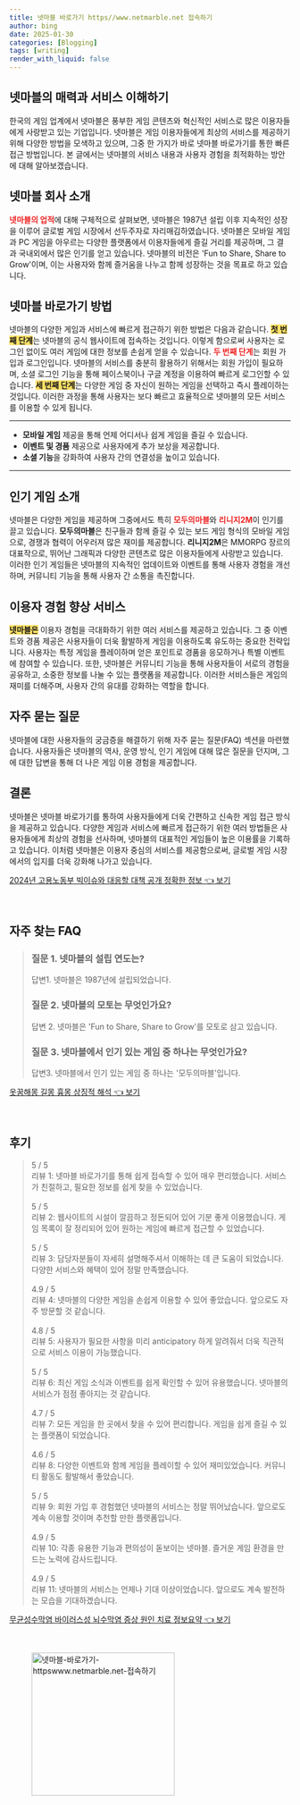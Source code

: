 ```yaml
---
title: 넷마블 바로가기 https//www.netmarble.net 접속하기
author: bing
date: 2025-01-30
categories: [Blogging]
tags: [writing]
render_with_liquid: false
---
```



<h2 id='넷마블의 매력과 서비스 이해하기'>넷마블의 매력과 서비스 이해하기</h2>

<p>한국의 게임 업계에서 넷마블은 풍부한 게임 콘텐츠와 혁신적인 서비스로 많은 이용자들에게 사랑받고 있는 기업입니다. 넷마블은 게임 이용자들에게 최상의 서비스를 제공하기 위해 다양한 방법을 모색하고 있으며, 그중 한 가지가 바로 넷마블 바로가기를 통한 빠른 접근 방법입니다. 본 글에서는 넷마블의 서비스 내용과 사용자 경험을 최적화하는 방안에 대해 알아보겠습니다.</p>

<h2 id='넷마블 회사 소개'>넷마블 회사 소개</h2>

<p><b><span style="color: #ee2323;">넷마블의 업적</span></b>에 대해 구체적으로 살펴보면, 넷마블은 1987년 설립 이후 지속적인 성장을 이루어 글로벌 게임 시장에서 선두주자로 자리매김하였습니다. 넷마블은 모바일 게임과 PC 게임을 아우르는 다양한 플랫폼에서 이용자들에게 즐길 거리를 제공하며, 그 결과 국내외에서 많은 인기를 얻고 있습니다. 넷마블의 비전은 'Fun to Share, Share to Grow'이며, 이는 사용자와 함께 즐거움을 나누고 함께 성장하는 것을 목표로 하고 있습니다.</p>

<h2 id='넷마블 바로가기 방법'>넷마블 바로가기 방법</h2>

<p>넷마블의 다양한 게임과 서비스에 빠르게 접근하기 위한 방법은 다음과 같습니다. <b><span style="background-color: #ffe066;">첫 번째 단계</span></b>는 넷마블의 공식 웹사이트에 접속하는 것입니다. 이렇게 함으로써 사용자는 로그인 없이도 여러 게임에 대한 정보를 손쉽게 얻을 수 있습니다. <b><span style="color: #ee2323;">두 번째 단계</span></b>는 회원 가입과 로그인입니다. 넷마블의 서비스를 충분히 활용하기 위해서는 회원 가입이 필요하며, 소셜 로그인 기능을 통해 페이스북이나 구글 계정을 이용하여 빠르게 로그인할 수 있습니다. <b><span style="background-color: #ffe066;">세 번째 단계</span></b>는 다양한 게임 중 자신이 원하는 게임을 선택하고 즉시 플레이하는 것입니다. 이러한 과정을 통해 사용자는 보다 빠르고 효율적으로 넷마블의 모든 서비스를 이용할 수 있게 됩니다.</p>

<hr />

<ul>
    <li><b>모바일 게임</b> 제공을 통해 언제 어디서나 쉽게 게임을 즐길 수 있습니다.</li>
    <li><b>이벤트 및 경품</b> 제공으로 사용자에게 추가 보상을 제공합니다.</li>
    <li><b>소셜 기능</b>을 강화하여 사용자 간의 연결성을 높이고 있습니다.</li>
</ul>

<hr />

<h2 id='인기 게임 소개'>인기 게임 소개</h2>

<p>넷마블은 다양한 게임을 제공하며 그중에서도 특히 <b><span style="color: #ee2323;">모두의마블</span></b>와 <b><span style="color: #ee2323;">리니지2M</span></b>이 인기를 끌고 있습니다. <b>모두의마블</b>은 친구들과 함께 즐길 수 있는 보드 게임 형식의 모바일 게임으로, 경쟁과 협력이 어우러져 많은 재미를 제공합니다. <b>리니지2M</b>은 MMORPG 장르의 대표작으로, 뛰어난 그래픽과 다양한 콘텐츠로 많은 이용자들에게 사랑받고 있습니다. 이러한 인기 게임들은 넷마블의 지속적인 업데이트와 이벤트를 통해 사용자 경험을 개선하며, 커뮤니티 기능을 통해 사용자 간 소통을 촉진합니다.</p>

<h2 id='이용자 경험 향상 서비스'>이용자 경험 향상 서비스</h2>

<p><b><span style="background-color: #ffe066;">넷마블은</span></b> 이용자 경험을 극대화하기 위한 여러 서비스를 제공하고 있습니다. 그 중 이벤트와 경품 제공은 사용자들이 더욱 활발하게 게임을 이용하도록 유도하는 중요한 전략입니다. 사용자는 특정 게임을 플레이하며 얻은 포인트로 경품을 응모하거나 특별 이벤트에 참여할 수 있습니다. 또한, 넷마블은 커뮤니티 기능을 통해 사용자들이 서로의 경험을 공유하고, 소중한 정보를 나눌 수 있는 플랫폼을 제공합니다. 이러한 서비스들은 게임의 재미를 더해주며, 사용자 간의 유대를 강화하는 역할을 합니다.</p>

<h2 id='자주 묻는 질문'>자주 묻는 질문</h2>

<p>넷마블에 대한 사용자들의 궁금증을 해결하기 위해 자주 묻는 질문(FAQ) 섹션을 마련했습니다. 사용자들은 넷마블의 역사, 운영 방식, 인기 게임에 대해 많은 질문을 던지며, 그에 대한 답변을 통해 더 나은 게임 이용 경험을 제공합니다.</p>

<h2 id='결론'>결론</h2>

<p>넷마블은 넷마블 바로가기를 통하여 사용자들에게 더욱 간편하고 신속한 게임 접근 방식을 제공하고 있습니다. 다양한 게임과 서비스에 빠르게 접근하기 위한 여러 방법들은 사용자들에게 최상의 경험을 선사하며, 넷마블의 대표적인 게임들이 높은 이용률을 기록하고 있습니다. 이처럼 넷마블은 이용자 중심의 서비스를 제공함으로써, 글로벌 게임 시장에서의 입지를 더욱 강화해 나가고 있습니다.</p>


<p><a class="click-button" title="2024년 고용노동부 빅이슈와 대응할 대책 공개 정확한 정보" href="https://blackassets.github.io/posts/2024%EB%85%84-%EA%B3%A0%EC%9A%A9%EB%85%B8%EB%8F%99%EB%B6%80-%EB%B9%85%EC%9D%B4%EC%8A%88%EC%99%80-%EB%8C%80%EC%9D%91%ED%95%A0-%EB%8C%80%EC%B1%85-%EA%B3%B5%EA%B0%9C-%EC%A0%95%ED%99%95%ED%95%9C-%EC%A0%95%EB%B3%B4/" rel="dofollow">2024년 고용노동부 빅이슈와 대응할 대책 공개 정확한 정보 👈 보기</a></p><br>
<h2 id='자주_찾는_FAQ'>자주 찾는 FAQ</h2>
<div itemscope="" itemtype="https://schema.org/FAQPage"> 
<blockquote> 
<div itemscope="" itemprop="mainEntity" itemtype="https://schema.org/Question"> 
<h3 itemprop="name">질문 1. 넷마블의 설립 연도는?</h3> 
<div itemscope="" itemprop="acceptedAnswer" itemtype="https://schema.org/Answer"> 
<span itemprop="text"> 
<p>답변1. 넷마블은 1987년에 설립되었습니다.</p> 
</span> 
</div> 
</div> 
<div itemscope="" itemprop="mainEntity" itemtype="https://schema.org/Question"> 
<h3 itemprop="name">질문 2. 넷마블의 모토는 무엇인가요?</h3> 
<div itemscope="" itemprop="acceptedAnswer" itemtype="https://schema.org/Answer"> 
<span itemprop="text"> 
<p>답변 2. 넷마블은 'Fun to Share, Share to Grow'를 모토로 삼고 있습니다.</p> 
</span> 
</div> 
</div> 
<div itemscope="" itemprop="mainEntity" itemtype="https://schema.org/Question"> 
<h3 itemprop="name">질문 3. 넷마블에서 인기 있는 게임 중 하나는 무엇인가요?</h3> 
<div itemscope="" itemprop="acceptedAnswer" itemtype="https://schema.org/Answer"> 
<span itemprop="text"> 
<p>답변3. 넷마블에서 인기 있는 게임 중 하나는 '모두의마블'입니다.</p> 
</span> 
</div> 
</div> 
</blockquote> 
</div>
<p><a class="click-button" title="옷꿈해몽 길몽 흉몽 상징적 해석" href="https://blackassets.github.io/posts/%EC%98%B7%EA%BF%88%ED%95%B4%EB%AA%BD-%EA%B8%B8%EB%AA%BD-%ED%9D%89%EB%AA%BD-%EC%83%81%EC%A7%95%EC%A0%81-%ED%95%B4%EC%84%9D/" rel="dofollow">옷꿈해몽 길몽 흉몽 상징적 해석 👈 보기</a></p><br>
<h2 id='후기'>후기</h2>
<div itemscope itemtype="https://schema.org/Product">
  <blockquote>
  <div itemprop="review" itemscope itemtype="https://schema.org/Review">
      <div itemprop="reviewRating" itemscope itemtype="https://schema.org/Rating"> <span itemprop="ratingValue">5</span> / <span itemprop="bestRating">5</span> </div>
      <span itemprop="reviewBody">리뷰 1: 넷마블 바로가기를 통해 쉽게 접속할 수 있어 매우 편리했습니다. 서비스가 친절하고, 필요한 정보를 쉽게 찾을 수 있었습니다.</span>
  </div>
  <br>
  <div itemprop="review" itemscope itemtype="https://schema.org/Review">
      <div itemprop="reviewRating" itemscope itemtype="https://schema.org/Rating"> <span itemprop="ratingValue">5</span> / <span itemprop="bestRating">5</span> </div>
      <span itemprop="reviewBody">리뷰 2: 웹사이트의 시설이 깔끔하고 정돈되어 있어 기분 좋게 이용했습니다. 게임 목록이 잘 정리되어 있어 원하는 게임에 빠르게 접근할 수 있었습니다.</span>
  </div>
  <br>
  <div itemprop="review" itemscope itemtype="https://schema.org/Review">
      <div itemprop="reviewRating" itemscope itemtype="https://schema.org/Rating"> <span itemprop="ratingValue">5</span> / <span itemprop="bestRating">5</span> </div>
      <span itemprop="reviewBody">리뷰 3: 담당자분들이 자세히 설명해주셔서 이해하는 데 큰 도움이 되었습니다. 다양한 서비스와 혜택이 있어 정말 만족했습니다.</span>
  </div>
  <br>
  <div itemprop="review" itemscope itemtype="https://schema.org/Review">
      <div itemprop="reviewRating" itemscope itemtype="https://schema.org/Rating"> <span itemprop="ratingValue">4.9</span> / <span itemprop="bestRating">5</span> </div>
      <span itemprop="reviewBody">리뷰 4: 넷마블의 다양한 게임을 손쉽게 이용할 수 있어 좋았습니다. 앞으로도 자주 방문할 것 같습니다.</span>
  </div>
  <br>
  <div itemprop="review" itemscope itemtype="https://schema.org/Review">
      <div itemprop="reviewRating" itemscope itemtype="https://schema.org/Rating"> <span itemprop="ratingValue">4.8</span> / <span itemprop="bestRating">5</span> </div>
      <span itemprop="reviewBody">리뷰 5: 사용자가 필요한 사항을 미리 anticipatory 하게 알려줘서 더욱 직관적으로 서비스 이용이 가능했습니다.</span>
  </div>
  <br>
  <div itemprop="review" itemscope itemtype="https://schema.org/Review">
      <div itemprop="reviewRating" itemscope itemtype="https://schema.org/Rating"> <span itemprop="ratingValue">5</span> / <span itemprop="bestRating">5</span> </div>
      <span itemprop="reviewBody">리뷰 6: 최신 게임 소식과 이벤트를 쉽게 확인할 수 있어 유용했습니다. 넷마블의 서비스가 점점 좋아지는 것 같습니다.</span>
  </div>
  <br>
  <div itemprop="review" itemscope itemtype="https://schema.org/Review">
      <div itemprop="reviewRating" itemscope itemtype="https://schema.org/Rating"> <span itemprop="ratingValue">4.7</span> / <span itemprop="bestRating">5</span> </div>
      <span itemprop="reviewBody">리뷰 7: 모든 게임을 한 곳에서 찾을 수 있어 편리합니다. 게임을 쉽게 즐길 수 있는 플랫폼이 되었습니다.</span>
  </div>
  <br>
  <div itemprop="review" itemscope itemtype="https://schema.org/Review">
      <div itemprop="reviewRating" itemscope itemtype="https://schema.org/Rating"> <span itemprop="ratingValue">4.6</span> / <span itemprop="bestRating">5</span> </div>
      <span itemprop="reviewBody">리뷰 8: 다양한 이벤트와 함께 게임을 플레이할 수 있어 재미있었습니다. 커뮤니티 활동도 활발해서 좋았습니다.</span>
  </div>
  <br>
  <div itemprop="review" itemscope itemtype="https://schema.org/Review">
      <div itemprop="reviewRating" itemscope itemtype="https://schema.org/Rating"> <span itemprop="ratingValue">5</span> / <span itemprop="bestRating">5</span> </div>
      <span itemprop="reviewBody">리뷰 9: 회원 가입 후 경험했던 넷마블의 서비스는 정말 뛰어났습니다. 앞으로도 계속 이용할 것이며 추천할 만한 플랫폼입니다.</span>
  </div>
  <br>
  <div itemprop="review" itemscope itemtype="https://schema.org/Review">
      <div itemprop="reviewRating" itemscope itemtype="https://schema.org/Rating"> <span itemprop="ratingValue">4.9</span> / <span itemprop="bestRating">5</span> </div>
      <span itemprop="reviewBody">리뷰 10: 각종 유용한 기능과 편의성이 돋보이는 넷마블. 즐거운 게임 환경을 만드는 노력에 감사드립니다.</span>
  </div>
  <br>
  <div itemprop="review" itemscope itemtype="https://schema.org/Review">
      <div itemprop="reviewRating" itemscope itemtype="https://schema.org/Rating"> <span itemprop="ratingValue">4.9</span> / <span itemprop="bestRating">5</span> </div>
      <span itemprop="reviewBody">리뷰 11: 넷마블의 서비스는 언제나 기대 이상이었습니다. 앞으로도 계속 발전하는 모습을 기대하겠습니다.</span>
  </div>
  </blockquote>
</div>
<p><a class="click-button" title="무균성수막염 바이러스성 뇌수막염 증상 원인 치료 정보요약" href="https://blackassets.github.io/posts/%EB%AC%B4%EA%B7%A0%EC%84%B1%EC%88%98%EB%A7%89%EC%97%BC-%EB%B0%94%EC%9D%B4%EB%9F%AC%EC%8A%A4%EC%84%B1-%EB%87%8C%EC%88%98%EB%A7%89%EC%97%BC-%EC%A6%9D%EC%83%81-%EC%9B%90%EC%9D%B8-%EC%B9%98%EB%A3%8C-%EC%A0%95%EB%B3%B4%EC%9A%94%EC%95%BD/" rel="dofollow">무균성수막염 바이러스성 뇌수막염 증상 원인 치료 정보요약 👈 보기</a></p><br>
<figure class="image"><img src="https://blackassets.github.io/assets/img/thumbnail/넷마블-바로가기-httpswww.netmarble.net-접속하기.webp" alt="넷마블-바로가기-httpswww.netmarble.net-접속하기" width="256" height="256"></figure>